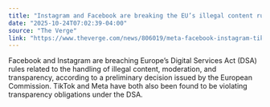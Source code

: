 ```yaml
---
title: "Instagram and Facebook are breaking the EU’s illegal content rules"
date: "2025-10-24T07:02:39-04:00"
source: "The Verge"
link: "https://www.theverge.com/news/806019/meta-facebook-instagram-tiktok-eu-dsa-findings"
---
```


Facebook and Instagram are breaching Europe’s Digital Services Act (DSA) rules related to the handling of illegal content, moderation, and transparency, according to a preliminary decision issued by the European Commission. TikTok and Meta have both also been found to be violating transparency obligations under the DSA.
